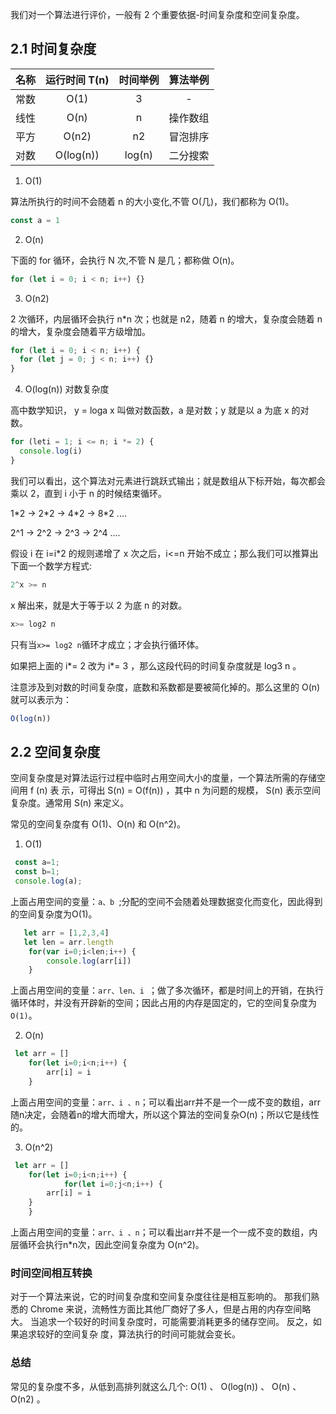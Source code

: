 我们对一个算法进行评价，一般有 2 个重要依据-时间复杂度和空间复杂度。

## 2.1  时间复杂度

| 名称 | 运行时间 T(n) | 时间举例 | 算法举例 |
| :--: | :-----------: | :------: | :------: |
| 常数 |     O(1)      |    3     |    -     |
| 线性 |     O(n)      |    n     | 操作数组 |
| 平方 |     O(n2)     |    n2    | 冒泡排序 |
| 对数 |   O(log(n))   |  log(n)  | 二分搜索 |

1. O(1)

算法所执行的时间不会随着 n 的大小变化,不管 O(几)，我们都称为 O(1)。

```js
const a = 1
```

2. O(n)

下面的 for 循环，会执行 N 次,不管 N 是几；都称做 O(n)。

```js
for (let i = 0; i < n; i++) {}
```

3. O(n2)

2 次循环，内层循环会执行 n\*n 次；也就是 n2，随着 n 的增大，复杂度会随着 n 的增大，复杂度会随着平方级增加。

```js
for (let i = 0; i < n; i++) {
  for (let j = 0; j < n; i++) {}
}
```

4. O(log(n)) 对数复杂度

高中数学知识， y = loga x 叫做对数函数，a 是对数；y 就是以 a 为底 x 的对数。

```js
for (leti = 1; i <= n; i *= 2) {
  console.log(i)
}
```

我们可以看出，这个算法对元素进行跳跃式输出；就是数组从下标开始，每次都会乘以 2，直到 i 小于 n 的时候结束循环。

1\*2 -> 2\*2 -> 4\*2 -> 8\*2 ....

2^1 -> 2^2 -> 2^3 -> 2^4 ....

假设 i 在 i=i\*2 的规则递增了 x 次之后，i<=n 开始不成立；那么我们可以推算出下面一个数学方程式:

```js
2^x >= n
```

x 解出来，就是大于等于以 2 为底 n 的对数。

```js
x>= log2 n
```

只有当`x>= log2 n`循环才成立；才会执行循环体。

如果把上面的 i*= 2 改为 i*= 3 ，那么这段代码的时间复杂度就是 log3 n 。

注意涉及到对数的时间复杂度，底数和系数都是要被简化掉的。那么这里的 O(n) 就可以表示为：

```js
O(log(n))
```
## 2.2 空间复杂度

空间复杂度是对算法运行过程中临时占用空间大小的度量，一个算法所需的存储空间用 f (n) 表 示，可得出 S(n) = O(f(n)) ，其中 n 为问题的规模， S(n) 表示空间复杂度。通常用 S(n) 来定义。

常见的空间复杂度有 O(1)、O(n) 和 O(n^2)。

1. O(1)

```js
 const a=1;
 const b=1;
 console.log(a);
```

上面占用空间的变量：`a、b `;分配的空间不会随着处理数据变化而变化，因此得到的空间复杂度为O(1)。

```js
   let arr = [1,2,3,4]
   let len = arr.length
    for(var i=0;i<len;i++) {
        console.log(arr[i])
    }
```

上面占用空间的变量：`arr、len、i `；做了多次循环，都是时间上的开销，在执行循环体时，并没有开辟新的空间；因此占用的内存是固定的，它的空间复杂度为`O(1)`。

2. O(n)

```js
 let arr = []
    for(let i=0;i<n;i++) {
        arr[i] = i
    }
```

上面占用空间的变量：`arr、i 、n`；可以看出arr并不是一个一成不变的数组，arr随n决定，会随着n的增大而增大，所以这个算法的空间复杂O(n)；所以它是线性的。

3. O(n^2)

```js
 let arr = []
    for(let i=0;i<n;i++) {
            for(let i=0;j<n;i++) {
        arr[i] = i
    }
    }
```
上面占用空间的变量：`arr、i 、n`；可以看出arr并不是一个一成不变的数组，内层循环会执行n*n次，因此空间复杂度为 O(n^2)。


### 时间空间相互转换

对于一个算法来说，它的时间复杂度和空间复杂度往往是相互影响的。
那我们熟悉的 Chrome 来说，流畅性方面比其他厂商好了多人，但是占用的内存空间略大。
当追求一个较好的时间复杂度时，可能需要消耗更多的储存空间。 反之，如果追求较好的空间复杂 度，算法执行的时间可能就会变长。


### 总结
常见的复杂度不多，从低到高排列就这么几个: O(1) 、 O(log(n)) 、 O(n) 、 O(n2) 。